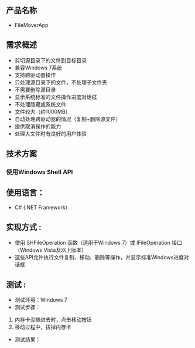 ## 产品名称
- FileMoverApp

## 需求概述
- 剪切源目录下的文件到目标目录
- 兼容Windows 7系统
- 支持跨驱动器操作
- 只处理源目录下的文件，不处理子文件夹
- 不需要删除源目录
- 显示系统标准的文件操作进度对话框
- 不处理隐藏或系统文件
- 文件较大（约1000MB）
- 自动处理跨驱动器的情况（复制+删除源文件）
- 提供取消操作的能力
- 处理大文件时有良好的用户体验

## 技术方案
### 使用Windows Shell API

## 使用语言：
- C# (.NET Framework)

## 实现方式 :
- 使用 SHFileOperation 函数（适用于Windows 7）或 IFileOperation 接口（Windows Vista及以上版本）
- 这些API允许执行文件复制、移动、删除等操作，并显示标准Windows进度对话框

## 测试 :
- 测试环境：Windows 7
- 测试步骤：
1. 内存卡没插进去时，点击移动按钮
2. 移动过程中，拔掉内存卡
- 测试结果：